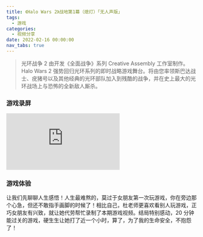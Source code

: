 ```yaml
---
title: 《Halo Wars 2》战地第1幕（熄灯）「无人声版」
tags:
  - 游戏
categories:
  - 视频分享
date: 2022-02-16 00:00:00
nav_tabs: true
---
```


> 光环战争 2 由开发《全面战争》系列 Creative Assembly 工作室制作。Halo Wars 2 强势回归光环系列的即时战略游戏舞台。将由您率领斯巴达战士、疣猪号以及其他经典的光环部队加入到残酷的战争，并在史上最大的光环战场上与恐怖的全新敌人厮杀。

<!-- more -->

### 游戏录屏

<iframe class="b-video" src="https://player.bilibili.com/player.html?bvid=BV1ZF411J7Xz&page=1" scrolling="no" border="0" frameborder="no" framespacing="0" allowfullscreen="true"> </iframe>

### 游戏体验

让我们先聊聊人生感悟！人生最难熬的，莫过于女朋友第一次玩游戏，你在旁边那个心急，但还不敢指手画脚的时候了！相比自己，杜老师更喜欢看别人玩游戏，正巧女朋友有兴致，就让她代劳帮忙录制了本期游戏视频。结局特别感动，20 分钟能过关的游戏，硬生生让她打了近一个小时，算了，为了我的生命安全，不抱怨了！
